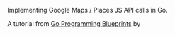 Implementing Google Maps / Places JS API calls in Go.

A tutorial from [Go Programming Blueprints](https://github.com/matryer/goblueprints) by 